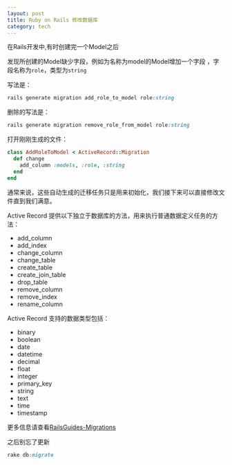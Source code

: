 ```yaml
---
layout: post
title: Ruby on Rails 修改数据库
category: tech
---
```

在Rails开发中,有时创建完一个Model之后

发现所创建的Model缺少字段，例如为名称为model的Model增加一个字段 ，字段名称为`role`，类型为`string`

写法是：

```ruby
rails generate migration add_role_to_model role:string
```

删除的写法是：

```ruby
rails generate migration remove_role_from_model role:string
```

打开刚刚生成的文件：

```ruby
class AddRoleToModel < ActiveRecord::Migration
  def change
    add_column :models, :role, :string
  end
end
```

通常来说，这些自动生成的迁移任务只是用来初始化，我们接下来可以直接修改文件直到我们满意。

Active Record 提供以下独立于数据库的方法，用来执行普通数据定义任务的方法：

*  add_column
*  add_index
*  change_column
*  change_table
*  create_table
*  create_join_table
*  drop_table
*  remove_column
*  remove_index
*  rename_column

Active Record 支持的数据类型包括：

*  binary
*  boolean
*  date
*  datetime
*  decimal
*  float
*  integer
*  primary_key
*  string
*  text
*  time
*  timestamp

更多信息请查看<a href="http://guides.ruby-china.org/migrations.html" target="_blank">RailsGuides-Migrations</a>

之后别忘了更新

```ruby
rake db:migrate 
```
